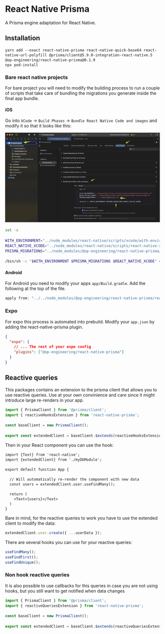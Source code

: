 # React Native Prisma

A Prisma engine adaptation for React Native.

## Installation

```
yarn add --exact react-native-prisma react-native-quick-base64 react-native-url-polyfill @prisma/client@5.9.0-integration-react-native.5 @op-engineering/react-native-prisma@0.1.9
npx pod-install
```

### Bare react native projects

For bare project you will need to modify the building process to run a couple of scripts that take care of bundling the migrations you generate inside the final app bundle.

#### iOS

Go into `XCode` → `Build Phases` → `Bundle React Native Code and images` and modify it so that it looks like this:

![xcode_build_phases](xcode.png)

```bash
set -e

WITH_ENVIRONMENT="../node_modules/react-native/scripts/xcode/with-environment.sh"
REACT_NATIVE_XCODE="../node_modules/react-native/scripts/react-native-xcode.sh"
PRISMA_MIGRATIONS="../node_modules/@op-engineering/react-native-prisma/copy-migrations.sh" # Add this

/bin/sh -c "$WITH_ENVIRONMENT $PRISMA_MIGRATIONS $REACT_NATIVE_XCODE" # Add it to the list of running scripts
```

#### Android

For Android you need to modify your apps `app/Build.gradle`. Add the following at the top of the file.

```groovy
apply from: "../../node_modules/@op-engineering/react-native-prisma/react-native-prisma.gradle"
```

### Expo

For expo this process is automated into prebuild. Modify your `app.json` by adding the react-native-prisma plugin.

```json
{
  "expo": {
    // ... The rest of your expo config
    "plugins": ["@op-engineering/react-native-prisma"]
  }
}
```

## Reactive queries

This packages contains an extension to the prisma client that allows you to use reactive queries. Use at your own convinience and care since it might introduce large re-renders in your app.

```ts
import { PrismaClient } from '@prisma/client';
import { reactiveHooksExtension } from 'react-native-prisma';

const baseClient = new PrismaClient();

export const extendedClient = baseClient.$extends(reactiveHooksExtension);
```

Then in your React component you can use the hook:

```tsx
import {Text} from 'react-native';
import {extendedClient} from './myDbModule';

export default function App {

  // Will automatically re-render the component with new data
  const users = extendedClient.user.useFindMany();

  return (
    <Text>{users}</Text>
  )
}
```

Bare in mind, for the reactive queries to work you have to use the extended client to modify the data:

```ts
extendedClient.user.create({ ...userData });
```

There are several hooks you can use for your reactive queries:

```ts
useFindMany();
useFindFirst();
useFindUnique();
```

### Non hook reactive queries

It is also possible to use callbacks for this queries in case you are not using hooks, but you still want to get notified when data changes

```ts
import { PrismaClient } from '@prisma/client';
import { reactiveQueriesExtension } from 'react-native-prisma';

const baseClient = new PrismaClient();

export const extendedClient = baseClient.$extends(reactiveQueriesExtension);
```

